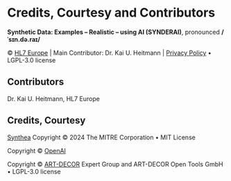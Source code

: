 # Credits, Courtesy and Contributors
**Synthetic Data: Examples – Realistic – using AI (SYNDERAI)**, pronounced **/ˈsɪn.də.raɪ/**

© [HL7 Europe](https://hl7europe.org) | Main Contributor: Dr. Kai U. Heitmann | [Privacy Policy](https://hl7europe.eu/privacy-policy-for-hl7-europe/) • LGPL-3.0 license

## Contributors

Dr. Kai U. Heitmann, HL7 Europe

## Credits, Courtesy

[Synthea](https://synthetichealth.github.io/synthea/) Copyright © 2024 The MITRE Corporation • MIT License

Copyright © [OpenAI](https://openai.com/) 

Copyright © [ART-DECOR](https://art-decor.org/) Expert Group and ART-DECOR Open Tools GmbH • LGPL-3.0 license

